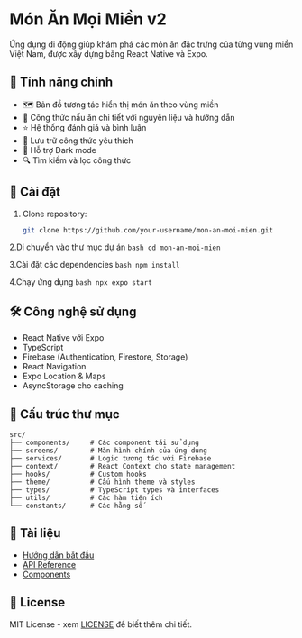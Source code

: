 # Món Ăn Mọi Miền v2

Ứng dụng di động giúp khám phá các món ăn đặc trưng của từng vùng miền Việt Nam, được xây dựng bằng React Native và Expo.

## 📱 Tính năng chính

- 🗺️ Bản đồ tương tác hiển thị món ăn theo vùng miền
- 📖 Công thức nấu ăn chi tiết với nguyên liệu và hướng dẫn
- ⭐ Hệ thống đánh giá và bình luận
- 💾 Lưu trữ công thức yêu thích
- 🌙 Hỗ trợ Dark mode
- 🔍 Tìm kiếm và lọc công thức

## 🚀 Cài đặt

1. Clone repository:
   ```bash
   git clone https://github.com/your-username/mon-an-moi-mien.git
   ```

2.Di chuyển vào thư mục dự án
    ```bash
    cd mon-an-moi-mien
    ```

3.Cài đặt các dependencies
    ```bash
    npm install
    ```

4.Chạy ứng dụng
    ```bash
    npx expo start
    ```

## 🛠️ Công nghệ sử dụng

- React Native với Expo
- TypeScript
- Firebase (Authentication, Firestore, Storage)
- React Navigation
- Expo Location & Maps
- AsyncStorage cho caching

## 📁 Cấu trúc thư mục
```
src/
├── components/     # Các component tái sử dụng
├── screens/        # Màn hình chính của ứng dụng  
├── services/       # Logic tương tác với Firebase
├── context/        # React Context cho state management
├── hooks/          # Custom hooks
├── theme/          # Cấu hình theme và styles
├── types/          # TypeScript types và interfaces
├── utils/          # Các hàm tiện ích
└── constants/      # Các hằng số
```

## 📖 Tài liệu

- [Hướng dẫn bắt đầu](docs/guides/getting-started.md)
- [API Reference](docs/api/)
- [Components](docs/components/)

## 📄 License

MIT License - xem [LICENSE](LICENSE) để biết thêm chi tiết.
